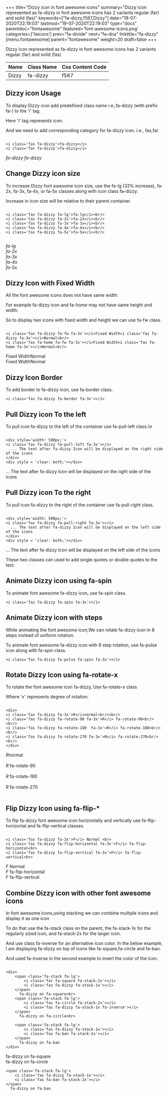 +++
title="Dizzy icon in font awesome icons"
summary="Dizzy icon represented as fa-dizzy in font awesome icons has 2 variants regular (far) and solid (fas)"
keywords=["fa-dizzy,f567,Dizzy"]
date="19-07-2020T22:19:03"
lastmod="19-07-2020T22:19:03"
type="docs"
parentdoc="fontawesome"
featured='font-awesome-icons.png'
categories=['faicons']
prev="fa-divide"
next="fa-dna"
linktitle="fa-dizzy"
[menu.fontawesome]
parent="fontawesome"
weight=20
draft=false
+++


Dizzy icon represented as fa-dizzy in font awesome icons has 2 variants regular (far) and solid (fas)

<div class='table-responsive'><table class='table'><thead><tr><th>Name</th><th>Class Name</th><th>Css Content Code</th></tr></thead><tbody><tr><td>Dizzy</td><td>fa-dizzy</td><td>f567</td></tr></tbody></table></div>



## Dizzy icon Usage

To display Dizzy icon add predefined class name i.e.,fa-dizzy (with prefix fa-) to the 'i' tag.

Here 'i' tag represents icon.

And we need to add corresponding category for fa-dizzy icon. i.e., fas,far.


```

<i class='fas fa-dizzy'>fa-dizzy</i>
<i class='far fa-dizzy'>fa-dizzy</i>
```

<i class='fas fa-dizzy'>fa-dizzy</i>
<i class='far fa-dizzy'>fa-dizzy</i>




## Change Dizzy icon size
To increase Dizzy font awesome icon size, use the fa-lg (33% increase), fa-2x, fa-3x, fa-4x, or fa-5x classes along with icon class fa-dizzy.

Increase in icon size will be relative to their parent container. 

```

<i class='fas fa-dizzy fa-lg'>fa-lg</i><br/>
<i class='fas fa-dizzy fa-2x'>fa-2x</i><br/>
<i class='fas fa-dizzy fa-3x'>fa-3x</i><br/>
<i class='fas fa-dizzy fa-4x'>fa-4x</i><br/>
<i class='fas fa-dizzy fa-5x'>fa-5x</i><br/>
            
```

<i class='fas fa-dizzy fa-lg'>fa-lg</i><br/>
<i class='fas fa-dizzy fa-2x'>fa-2x</i><br/>
<i class='fas fa-dizzy fa-3x'>fa-3x</i><br/>
<i class='fas fa-dizzy fa-4x'>fa-4x</i><br/>
<i class='fas fa-dizzy fa-5x'>fa-5x</i><br/>
            



## Dizzy Icon with Fixed Width 

All the font awesome icons does not have same width.

For example fa-dizzy icon and fa-home may not have same height and width.

So to display two icons with fixed width and height we can use fa-fw class.


```

<i class='fas fa-dizzy fa-fw fa-3x'></i>Fixed Width<i class='fas fa-dizzy fa-3x'></i>Normal<br/>
<i class='fas fa-home fa-fw fa-3x'></i>Fixed Width<i class='fas fa-home fa-3x'></i>Normal<br/>
```

<i class='fas fa-dizzy fa-fw fa-3x'></i>Fixed Width<i class='fas fa-dizzy fa-3x'></i>Normal<br/>
<i class='fas fa-home fa-fw fa-3x'></i>Fixed Width<i class='fas fa-home fa-3x'></i>Normal<br/>



## Dizzy Icon Border 

To add border to fa-dizzy icon, use fa-border class.


```
<i class='fas fa-dizzy fa-border fa-3x'></i>

```
<i class='fas fa-dizzy fa-border fa-3x'></i>





## Pull Dizzy icon To the left

To pull icon fa-dizzy to the left of the container use fa-pull-left class.\n

```

<div style='width: 500px;'>
<i class='fas fa-dizzy fa-pull-left fa-3x'></i>
  ... The text after fa-dizzy Icon will be displayed on the right side of the icons
</div>
<div style = 'clear: both;'></div>
```

<div style='width: 500px;'>
<i class='fas fa-dizzy fa-pull-left fa-3x'></i>
  ... The text after fa-dizzy Icon will be displayed on the right side of the icons
</div>
<div style = 'clear: both;'></div>




## Pull Dizzy icon To the right
To pull icon fa-dizzy to the right of the container use fa-pull-right class.

```

<div style='width: 500px;'>
<i class='fas fa-dizzy fa-pull-right fa-3x'></i>
  ... The text after fa-dizzy Icon will be displayed on the left side of the icons
</div>
<div style = 'clear: both;'></div>
```

<div style='width: 500px;'>
<i class='fas fa-dizzy fa-pull-right fa-3x'></i>
  ... The text after fa-dizzy Icon will be displayed on the left side of the icons
</div>
<div style = 'clear: both;'></div>

These two classes can used to add single quotes or double quotes to the text.


## Animate Dizzy icon using fa-spin
To animate font awesome fa-dizzy icon, use fa-spin class.

```
<i class='fas fa-dizzy fa-spin fa-3x'></i>
```
<i class='fas fa-dizzy fa-spin fa-3x'></i>




## Animate Dizzy icon with steps
While animating the font awesome icon,We can rotate fa-dizzy icon in 8 steps instead of uniform rotation.

To animate font awesome fa-dizzy icon with 8 step rotation, use fa-pulse icon along with fa-spin class.


```
<i class='fas fa-dizzy fa-pulse fa-spin fa-3x'></i>

```
<i class='fas fa-dizzy fa-pulse fa-spin fa-3x'></i>





## Rotate Dizzy Icon using fa-rotate-x
To rotate the font awesome icon fa-dizzy, Use fa-rotate-x class

Where 'x' represents degree of rotation.


```

<div>
<i class='fas fa-dizzy fa-3x'>R</i>normal<br/><br/>
<i class='fas fa-dizzy fa-rotate-90 fa-3x'>R</i> fa-rotate-90<br/><br/> 
<i class='fas fa-dizzy fa-rotate-180  fa-3x'>R</i> fa-rotate-180<br/><br/> 
<i class='fas fa-dizzy fa-rotate-270 fa-3x'>R</i> fa-rotate-270<br/><br/>
</div>
```

<div>
<i class='fas fa-dizzy fa-3x'>R</i>normal<br/><br/>
<i class='fas fa-dizzy fa-rotate-90 fa-3x'>R</i> fa-rotate-90<br/><br/> 
<i class='fas fa-dizzy fa-rotate-180  fa-3x'>R</i> fa-rotate-180<br/><br/> 
<i class='fas fa-dizzy fa-rotate-270 fa-3x'>R</i> fa-rotate-270<br/><br/>
</div>




## Flip Dizzy Icon using fa-flip-*
To flip fa-dizzy font awesome icon horizontally and vertically use fa-flip-horizontal and fa-flip-vertical classes. 

```

<i class='fas fa-dizzy fa-3x'>F</i> Normal <br>
<i class='fas fa-dizzy fa-flip-horizontal fa-3x'>F</i> fa-flip-horizontal<br>
<i class='fas fa-dizzy fa-flip-vertical fa-3x'>F</i> fa-flip-vertical<br>
```

<i class='fas fa-dizzy fa-3x'>F</i> Normal <br>
<i class='fas fa-dizzy fa-flip-horizontal fa-3x'>F</i> fa-flip-horizontal<br>
<i class='fas fa-dizzy fa-flip-vertical fa-3x'>F</i> fa-flip-vertical<br>




## Combine Dizzy icon with other font awesome icons
In font awesome icons,using stacking we can combine multiple icons and display it as one icon 

To do that use the fa-stack class on the parent, the fa-stack-1x for the regularly sized icon, and fa-stack-2x for the larger icon.

And use class fa-inverse for an alternative icon color. 
In the below example, I am displaying fa-dizzy on top of icons like fa-square,fa-circle and fa-ban.

And used fa-inverse in the second example to invert the color of the icon.

```

<div>
    <span class='fa-stack fa-lg'>
        <i class='far fa-square fa-stack-2x'></i>
        <i class='fas fa-dizzy fa-stack-1x'></i>
    </span>
      fa-dizzy on fa-square<br>
    <span class='fa-stack fa-lg'>
        <i class='fas fa-circle fa-stack-2x'></i>
        <i class='fas fa-dizzy fa-stack-1x fa-inverse'></i>
    </span>
      fa-dizzy on fa-circle<br>

    <span class='fa-stack fa-lg'>
        <i class='fas fa-dizzy fa-stack-1x'></i>
        <i class='fas fa-ban fa-stack-2x'></i>
    </span>
      fa-dizzy on fa-ban
</div>
```

<div>
    <span class='fa-stack fa-lg'>
        <i class='far fa-square fa-stack-2x'></i>
        <i class='fas fa-dizzy fa-stack-1x'></i>
    </span>
      fa-dizzy on fa-square<br>
    <span class='fa-stack fa-lg'>
        <i class='fas fa-circle fa-stack-2x'></i>
        <i class='fas fa-dizzy fa-stack-1x fa-inverse'></i>
    </span>
      fa-dizzy on fa-circle<br>

    <span class='fa-stack fa-lg'>
        <i class='fas fa-dizzy fa-stack-1x'></i>
        <i class='fas fa-ban fa-stack-2x'></i>
    </span>
      fa-dizzy on fa-ban
</div>






